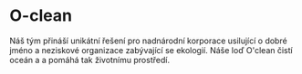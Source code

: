 # O-clean
Náš tým přináší unikátní řešení pro nadnárodní korporace usilující o dobré jméno a neziskové organizace zabývající se ekologií.
Náše loď O'clean čistí oceán a a pomáhá tak životnímu prostředí.
